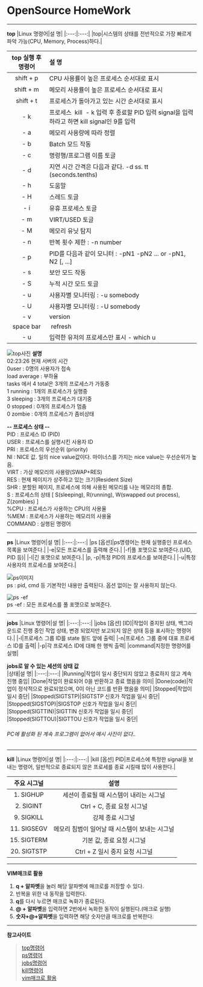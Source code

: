 # OpenSource HomeWork
---
**top**
|Linux 명령어|설 명|
|:---:|:---:|
|top|시스템의 상태를 전반적으로 가장 빠르게 파악 가능(CPU, Memory, Process)하다.|

|top 실행 후 명령어|설 명|
|:---:|:---|
|shift + p|CPU 사용률이 높은 프로세스 순서대로 표시|
|shift + m|메모리 사용률이 높은 프로세스 순서대로 표시|
|shift + t|프로세스가 돌아가고 있는 시간 순서대로 표시|
|- k|프로세스  kill  - k 입력 후 종료할 PID 입력 signal을 입력하라고 하면 kill signal인 9를 입력|
|- a|메모리 사용량에 따라 정렬|
|- b|Batch 모드 작동|
|- c|명령행/프로그램 이름 토글|
|- d|지연 시간 간격은 다음과 같다. -d ss. tt (seconds.tenths)|
|- h|도움말|
|- H|스레드 토글|
|- i|유휴 프로세스 토글|
|- m|VIRT/USED 토글|
|- M|메모리 유닛 탐지|
|- n|반복 횟수 제한 : -n number|
|- p|PID를 다음과 같이 모니터 : -pN1 -pN2 ... or -pN1, N2 [, ...] |
|- s|보안 모드 작동|
|- S|누적 시간 모드 토글|
|- u|사용자별 모니터링 : -u somebody|
|- U|사용자별 모니터링 : -U somebody|
|- v|version|
|space bar| refresh|
|- u|입력한 유저의 프로세스만 표시 - which u|

![top사진](https://user-images.githubusercontent.com/101575152/172018432-4df1b663-622a-422a-8407-0d67b2d1d6c1.PNG)
**설명**  
02:23:26 현재 서버의 시간  
0user : 0명의 사용자가 접속  
load average : 부하율  
tasks 에서 4 total은 3개의 프로세스가 가동중  
1 running : 1개의 프로세스가 실행중  
3 sleeping : 3개의 프로세스가 대기중  
0 stopped : 0개의 프로세스가 멈춤  
0 zombie : 0개의 프로세스가 좀비상태  

**-- 프로세스 상태 --**  
PID : 프로세스 ID (PID)  
USER : 프로세스를 실행시킨 사용자 ID  
PRI : 프로세스의 우선순위 (priority)  
NI : NICE 값. 일의 nice value값이다. 마이너스를 가지는 nice value는 우선순위가 높음.  
VIRT : 가상 메모리의 사용량(SWAP+RES)  
RES : 현재 페이지가 상주하고 있는 크기(Resident Size)  
SHR : 분할된 페이지, 프로세스에 의해 사용된 메모리를 나눈 메모리의 총합.  
S : 프로세스의 상태 [ S(sleeping), R(running), W(swapped out process), Z(zombies) ]  
%CPU : 프로세스가 사용하는 CPU의 사용율  
%MEM : 프로세스가 사용하는 메모리의 사용율  
COMMAND : 실행된 명령어  

---
**ps**
|Linux 명령어|설 명|
|:---:|:---:|
|ps [옵션]|ps명령어는 현재 실행중인 프로세스 목록을 보여준다.|
|-e|모든 프로세스를 출력해 준다.|
|-f|풀 포맷으로 보여준다.(UID, PID 등)|
|-l|긴 포맷으로 보여준다.|
|p, -p|특정 PID의 프로세스를 보여준다.|
|-u|특정 사용자의 프로세스를 보여준다.|

![ps이미지](https://user-images.githubusercontent.com/101575152/172019524-49d2d722-cc2c-47f3-9a28-39ef4750ea05.PNG)  
ps : pid, cmd 등 기본적인 내용만 출력된다. 옵션 없이는 잘 사용하지 않는다.  

![ps -ef](https://user-images.githubusercontent.com/101575152/172019573-833c4640-24cd-45af-8bbc-660c4fdc26e9.PNG)  
ps -ef : 모든 프로세스를 풀 포맷으로 보여준다.  

---
**jobs**
|Linux 명령어|설 명|
|:---:|:---:|
|jobs [옵션] [ID]|작업이 중지된 상태, 백그라운드로 진행 중인 작업 상태, 변경 되었지만 보고되지 않은 상태 등을 표시하는 명령어다.|
|-l|프로세스 그룹 ID를 state 필드 앞에 출력|
|-n|프로세스 그룹 중에 대표 프로세스 ID를 출력|
|-p|각 프로세스 ID에 대해 한 행씩 출력|
|command|지정한 명령어를 실행|  

**jobs로 알 수 있는 세션의 상태 값**  
|상태|설 명|
|:---:|:---:|
|Running|작업이 일시 중단되지 않았고 종료하지 않고 계속 진행 중임|
|Done|작업이 완료되어 0을 반환하고 종료 했음을 의미|
|Done(code)|작업이 정삭적으로 완료되었으며, 0이 아닌 코드를 반환 했음을 의미|
|Stopped|작업이 일시 중단|
|Stopped(SIGTSTP)|SIGTSTP 신호가 작업을 일시 중단|
|Stopped(SIGSTOP)|SIGSTOP 신호가 작업을 일시 중단|
|Stopped(SIGTTIN)|SIGTTIN 신호가 작업을 일시 중단|
|Stopped(SIGTTOU)|SIGTTOU 신호가 작업을 일시 중단|  
###### PC에 활성화 된 계속 프로그램이 없어서 예시 사진이 없다..  
---
**kill**
|Linux 명령어|설 명|
|:---:|:---:|
|kill [옵션] PID|프로세스에 특정한 signal을 보내는 명령어, 일반적으로 종료되지 않은 프로세를 종료 시킬때 많이 사용한다.|

|주요 시그널|설명|
|:---:|:---:|
|1. SIGHUP|세션이 종료될 때 시스템이 내리는 시그널|
|2. SIGINT|Ctrl + C, 종료 요청 시그널|
|9. SIGKILL|강제 종료 시그널|  
|11. SIGSEGV|메모리 침범이 일어날 때 시스템이 보내는 시그널|
|15. SIGTERM|기본 값, 종료 요청 시그널|
|20. SIGTSTP|Ctrl + Z 일시 중지 요청 시그널|

---

**VIM매크로 활용**
1) **q + 알파벳**을 눌러 해당 알파벳에 매크로를 저장할 수 있다.  
2) 반복을 위한 내 동작을 입력한다.
3) **q**를 다시 누르면 매크로 녹화가 종료된다.
4) **@ + 알파벳**을 입력하면 2번에서 녹화한 동작이 실행된다.(매크로 실행)
5) **숫자+@+알파벳**을 입력하면 해당 숫자만큼 매크로를 반복한다.
---

**참고사이트**
> [top명령어](https://ironmask84.tistory.com/355)  
> [ps명령어](https://arer.tistory.com/150)  
> [jobs명령어](https://hbase.tistory.com/265)  
> [kill명령어](https://veneas.tistory.com/entry/Linux-%EB%A6%AC%EB%88%85%EC%8A%A4-%EC%8B%9C%EA%B7%B8%EB%84%90-%EB%AA%85%EB%A0%B9%EC%96%B4%ED%94%84%EB%A1%9C%EC%84%B8%EC%8A%A4-%EC%A2%85%EB%A3%8C-kill)  
> [vim매크로 활용](http://aboutmadlife.blogspot.com/2014/09/linux-vi-macro.html)  
